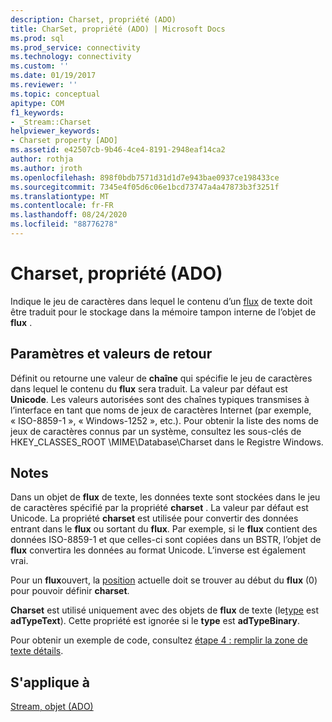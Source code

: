 ```yaml
---
description: Charset, propriété (ADO)
title: CharSet, propriété (ADO) | Microsoft Docs
ms.prod: sql
ms.prod_service: connectivity
ms.technology: connectivity
ms.custom: ''
ms.date: 01/19/2017
ms.reviewer: ''
ms.topic: conceptual
apitype: COM
f1_keywords:
- _Stream::Charset
helpviewer_keywords:
- Charset property [ADO]
ms.assetid: e42507cb-9b46-4ce4-8191-2948eaf14ca2
author: rothja
ms.author: jroth
ms.openlocfilehash: 898f0bdb7571d31d1d7e943bae0937ce198433ce
ms.sourcegitcommit: 7345e4f05d6c06e1bcd73747a4a47873b3f3251f
ms.translationtype: MT
ms.contentlocale: fr-FR
ms.lasthandoff: 08/24/2020
ms.locfileid: "88776278"
---
```

# <a name="charset-property-ado"></a>Charset, propriété (ADO)
Indique le jeu de caractères dans lequel le contenu d’un [flux](./stream-object-ado.md) de texte doit être traduit pour le stockage dans la mémoire tampon interne de l’objet de **flux** .  
  
## <a name="settings-and-return-values"></a>Paramètres et valeurs de retour  
 Définit ou retourne une valeur de **chaîne** qui spécifie le jeu de caractères dans lequel le contenu du **flux** sera traduit. La valeur par défaut est **Unicode**. Les valeurs autorisées sont des chaînes typiques transmises à l’interface en tant que noms de jeux de caractères Internet (par exemple, « ISO-8859-1 », « Windows-1252 », etc.). Pour obtenir la liste des noms de jeux de caractères connus par un système, consultez les sous-clés de HKEY_CLASSES_ROOT \MIME\Database\Charset dans le Registre Windows.  
  
## <a name="remarks"></a>Notes  
 Dans un objet de **flux** de texte, les données texte sont stockées dans le jeu de caractères spécifié par la propriété **charset** . La valeur par défaut est Unicode. La propriété **charset** est utilisée pour convertir des données entrant dans le **flux** ou sortant du **flux**. Par exemple, si le **flux** contient des données ISO-8859-1 et que celles-ci sont copiées dans un BSTR, l’objet de **flux** convertira les données au format Unicode. L’inverse est également vrai.  
  
 Pour un **flux**ouvert, la [position](./position-property-ado.md) actuelle doit se trouver au début du **flux** (0) pour pouvoir définir **charset**.  
  
 **Charset** est utilisé uniquement avec des objets de **flux** de texte (le[type](./type-property-ado-stream.md) est **adTypeText**). Cette propriété est ignorée si le **type** est **adTypeBinary**.  
  
 Pour obtenir un exemple de code, consultez [étape 4 : remplir la zone de texte détails](../../guide/data/step-4-populate-the-details-text-box.md).  
  
## <a name="applies-to"></a>S'applique à  
 [Stream, objet (ADO)](./stream-object-ado.md)